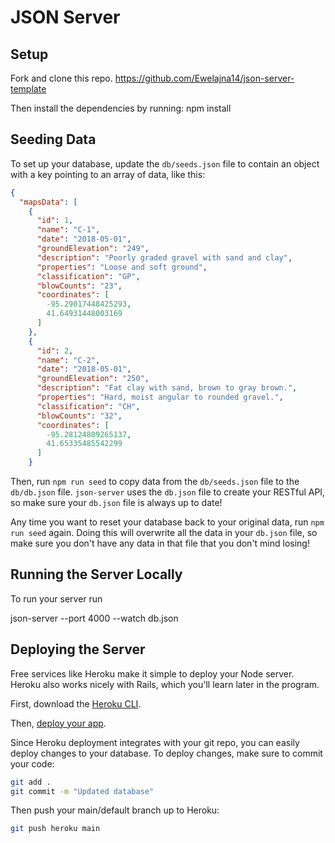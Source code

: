 # JSON Server 

## Setup

Fork and clone this repo. 
https://github.com/Ewelajna14/json-server-template

Then install the dependencies by running:
npm install


## Seeding Data

To set up your database, update the `db/seeds.json` file to contain an object
with a key pointing to an array of data, like this:

```json
{
  "mapsData": [
    {
      "id": 1,
      "name": "C-1",
      "date": "2018-05-01",
      "groundElevation": "249",
      "description": "Poorly graded gravel with sand and clay",
      "properties": "Loose and soft ground",
      "classification": "GP",
      "blowCounts": "23",
      "coordinates": [
        -95.29017448425293,
        41.64931448003169
      ]
    },
    {
      "id": 2,
      "name": "C-2",
      "date": "2018-05-01",
      "groundElevation": "250",
      "description": "Fat clay with sand, brown to gray brown.",
      "properties": "Hard, moist angular to rounded gravel.",
      "classification": "CH",
      "blowCounts": "32",
      "coordinates": [
        -95.28124809265137,
        41.65335485542299
      ]
    }
```

Then, run `npm run seed` to copy data from the `db/seeds.json` file to the
`db/db.json` file. `json-server` uses the `db.json` file to create your RESTful
API, so make sure your `db.json` file is always up to date!

Any time you want to reset your database back to your original data, run
`npm run seed` again. Doing this will overwrite all the data in your `db.json`
file, so make sure you don't have any data in that file that you don't mind
losing!

## Running the Server Locally

To run your server run

json-server --port 4000 --watch db.json


## Deploying the Server

Free services like Heroku make it simple to deploy your Node server. Heroku also
works nicely with Rails, which you'll learn later in the program.

First, download the [Heroku CLI](https://devcenter.heroku.com/articles/getting-started-with-nodejs#set-up).

Then, [deploy your app](https://devcenter.heroku.com/articles/getting-started-with-nodejs#deploy-the-app).

Since Heroku deployment integrates with your git repo, you can easily deploy
changes to your database. To deploy changes, make sure to commit your code:

```sh
git add .
git commit -m "Updated database"
```

Then push your main/default branch up to Heroku:

```sh
git push heroku main
```
